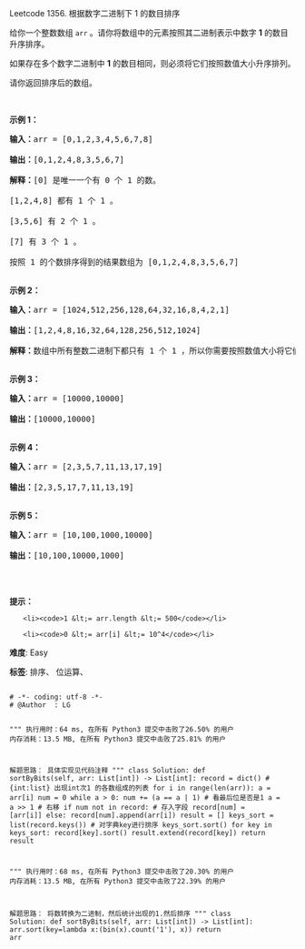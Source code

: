 Leetcode 1356. 根据数字二进制下 1 的数目排序
<p>给你一个整数数组&nbsp;<code>arr</code>&nbsp;。请你将数组中的元素按照其二进制表示中数字 <strong>1</strong> 的数目升序排序。</p>


<p>如果存在多个数字二进制中&nbsp;<strong>1</strong>&nbsp;的数目相同，则必须将它们按照数值大小升序排列。</p>



<p>请你返回排序后的数组。</p>



<p>&nbsp;</p>



<p><strong>示例 1：</strong></p>



<pre><strong>输入：</strong>arr = [0,1,2,3,4,5,6,7,8]

<strong>输出：</strong>[0,1,2,4,8,3,5,6,7]

<strong>解释：</strong>[0] 是唯一一个有 0 个 1 的数。

[1,2,4,8] 都有 1 个 1 。

[3,5,6] 有 2 个 1 。

[7] 有 3 个 1 。

按照 1 的个数排序得到的结果数组为 [0,1,2,4,8,3,5,6,7]

</pre>



<p><strong>示例 2：</strong></p>



<pre><strong>输入：</strong>arr = [1024,512,256,128,64,32,16,8,4,2,1]

<strong>输出：</strong>[1,2,4,8,16,32,64,128,256,512,1024]

<strong>解释：</strong>数组中所有整数二进制下都只有 1 个 1 ，所以你需要按照数值大小将它们排序。

</pre>



<p><strong>示例 3：</strong></p>



<pre><strong>输入：</strong>arr = [10000,10000]

<strong>输出：</strong>[10000,10000]

</pre>



<p><strong>示例 4：</strong></p>



<pre><strong>输入：</strong>arr = [2,3,5,7,11,13,17,19]

<strong>输出：</strong>[2,3,5,17,7,11,13,19]

</pre>



<p><strong>示例 5：</strong></p>



<pre><strong>输入：</strong>arr = [10,100,1000,10000]

<strong>输出：</strong>[10,100,10000,1000]

</pre>



<p>&nbsp;</p>



<p><strong>提示：</strong></p>



<ul>

	<li><code>1 &lt;= arr.length &lt;= 500</code></li>

	<li><code>0 &lt;= arr[i] &lt;= 10^4</code></li>

</ul>





 **难度**: Easy



 **标签**: 排序、 位运算、 





<div class="hcb_wrap">
<pre class="prism undefined-numbers lang-python" data-lang="Python"><code>
# -*- coding: utf-8 -*-
# @Author  : LG

"""
执行用时：64 ms, 在所有 Python3 提交中击败了26.50% 的用户
内存消耗：13.5 MB, 在所有 Python3 提交中击败了25.81% 的用户

解题思路：
    具体实现见代码注释
"""
class Solution:
    def sortByBits(self, arr: List[int]) -> List[int]:
        record = dict() # {int:list} 出现int次1 的各数组成的列表
        for i in range(len(arr)):
            a = arr[i]
            num = 0
            while a > 0:
                num += (a == a | 1) # 看最后位是否是1
                a = a >> 1  # 右移
            if num not in record:   # 存入字段
                record[num] = [arr[i]]
            else:
                record[num].append(arr[i])
        result = []
        keys_sort = list(record.keys()) # 对字典key进行排序
        keys_sort.sort()
        for key in keys_sort:
            record[key].sort()
            result.extend(record[key])
        return result

"""
执行用时：68 ms, 在所有 Python3 提交中击败了20.30% 的用户
内存消耗：13.5 MB, 在所有 Python3 提交中击败了22.39% 的用户

解题思路：
    将数转换为二进制，然后统计出现的1.然后排序
"""
class Solution:
    def sortByBits(self, arr: List[int]) -> List[int]:
        arr.sort(key=lambda x:(bin(x).count('1'), x))
        return arr</code></pre></div>

